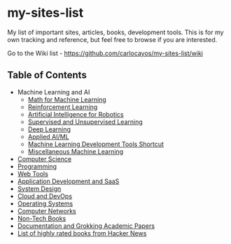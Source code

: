 # my-sites-list

My list of important sites, articles, books, development tools. This is for my own tracking and reference, but feel free to browse if you are interested.

Go to the Wiki list - https://github.com/carlocayos/my-sites-list/wiki

## Table of Contents
* Machine Learning and AI
  * [Math for Machine Learning](https://github.com/carlocayos/my-sites-list/wiki/Math-for-Machine-Learning)
  * [Reinforcement Learning](https://github.com/carlocayos/my-sites-list/wiki/Reinforcement-Learning)
  * [Artificial Intelligence for Robotics](https://github.com/carlocayos/my-sites-list/wiki/Artificial-Intelligence-for-Robotics)
  * [Supervised and Unsupervised Learning](https://github.com/carlocayos/my-sites-list/wiki/Supervised-and-Unsupervised-Learning)
  * [Deep Learning](https://github.com/carlocayos/my-sites-list/wiki/Deep-Learning)
  * [Applied AI/ML](https://github.com/carlocayos/my-sites-list/wiki/Applied-AI---ML)
  * [Machine Learning Development Tools Shortcut](https://github.com/carlocayos/my-sites-list/wiki/Machine-Learning-Development-Tools-Shortcut)
  * [Miscellaneous Machine Learning](https://github.com/carlocayos/my-sites-list/wiki/Miscellaneous-Machine-Learning)  
* [Computer Science](https://github.com/carlocayos/my-sites-list/wiki/Computer-Science)
* [Programming](https://github.com/carlocayos/my-sites-list/wiki/Programming)
* [Web Tools](https://github.com/carlocayos/my-sites-list/wiki/Web-Tools)
* [Application Development and SaaS](https://github.com/carlocayos/my-sites-list/wiki/Application-Development-and-SaaS)
* [System Design](https://github.com/carlocayos/my-sites-list/wiki/System-Design)
* [Cloud and DevOps](https://github.com/carlocayos/my-sites-list/wiki/Cloud-and-DevOps)
* [Operating Systems](https://github.com/carlocayos/my-sites-list/wiki/Operating-Systems)
* [Computer Networks](https://github.com/carlocayos/my-sites-list/wiki/Computer-Networks)
* [Non-Tech Books](https://github.com/carlocayos/my-sites-list/wiki/Non-Tech-Books)
* [Documentation and Grokking Academic Papers](https://github.com/carlocayos/my-sites-list/wiki/Documentation-and-Grokking-Academic-Papers)
* [List of highly rated books from Hacker News](https://hacker-recommended-books.vercel.app/category/0/all-time/page/0/0)
